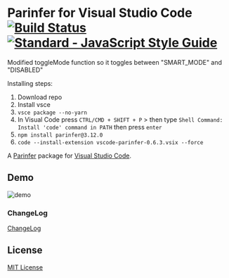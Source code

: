 # Parinfer for Visual Studio Code [![Build Status](https://travis-ci.org/shaunlebron/vscode-parinfer.svg?branch=master)](https://travis-ci.org/shaunlebron/vscode-parinfer) <a href="https://standardjs.com"><img src="https://img.shields.io/badge/code_style-standard-brightgreen.svg" alt="Standard - JavaScript Style Guide"></a>

Modified toggleMode function so it toggles between "SMART_MODE" and "DISABLED"

Installing steps:

1. Download repo
2. Install vsce
3. `vsce package --no-yarn`
4. In Visual Code press `CTRL/CMD + SHIFT + P` > then type `Shell Command: Install 'code' command in PATH` then press `enter`
5. `npm install parinfer@3.12.0`
6. `code --install-extension vscode-parinfer-0.6.3.vsix --force`



A [Parinfer] package for [Visual Studio Code].

## Demo

![demo](parinfer.gif)

### ChangeLog

[ChangeLog](https://github.com/shaunlebron/vscode-parinfer/releases)

## License

[MIT License](LICENSE.md)

[Parinfer]:http://shaunlebron.github.io/parinfer/
[Visual Studio Code]:https://code.visualstudio.com
